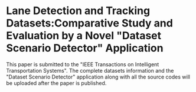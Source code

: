 # Lane Detection and Tracking Datasets:Comparative Study and Evaluation by a Novel "Dataset Scenario Detector" Application

This paper is submitted to the "IEEE Transactions on Intelligent Transportation Systems". The complete datasets information and the "Dataset Scenario Detector" application along with all the source codes will be uploaded after the paper is published.
